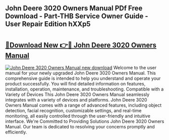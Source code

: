 ## John Deere 3020 Owners Manual PDf Free Download - Part-THB Service Owner Guide - User Repair Edition hXXp5

# <h2><a href="http://bc86349.oget.top/?id=John+Deere+3020+Owners+Manual">🔗Download New 👉🔴 John Deere 3020 Owners Manual</a></h2>

[![John Deere 3020 Owners Manual new download](https://i.imgur.com/5g1atiW.png)](http://bc86349.oget.top/?id=John+Deere+3020+Owners+Manual)
Welcome to the user manual for your newly upgraded John Deere 3020 Owners Manual. This comprehensive guide is intended to help you understand and operate your product successfully. You will find detailed information on features, installation, operation, maintenance, and troubleshooting. Compatible with a Variety of Devices This John Deere 3020 Owners Manual seamlessly integrates with a variety of devices and platforms. John Deere 3020 Owners Manual comes with a range of advanced features, including object detection, facial recognition, customizable settings, and real-time monitoring, all easily controlled through the user-friendly and intuitive interface. We're Committed to Providing Solutions John Deere 3020 Owners Manual. Our team is dedicated to resolving your concerns promptly and efficiently.
